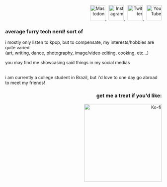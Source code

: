 <div align="right">
	<a rel="me" href="https://wetdry.world/@feliquisds">
	<picture>
        	<source media="(prefers-color-scheme: dark)" srcset="https://github.com/user-attachments/assets/95980100-c590-4d4e-8bdb-54307b05db31">
		<source media="(prefers-color-scheme: light)" srcset="https://github.com/user-attachments/assets/9e6de7a5-1bab-4b1c-a02b-f7dcf841676a">
        	<img alt="Mastodon" title="Mastodon" width="49">
    	</picture>
	</a>&nbsp;
	<a href="https://instagram.com/feliquisds">
	<picture>
        	<source media="(prefers-color-scheme: dark)" srcset="https://github.com/user-attachments/assets/82311be2-ce33-4092-8819-1235d2352665">
		<source media="(prefers-color-scheme: light)" srcset="https://github.com/user-attachments/assets/94623e2a-3482-4ced-84c0-1797c781975d">
        	<img alt="Instagram" title="Instagram" width="49">
    	</picture>
	</a>&nbsp;
 	<a href="https://twitter.com/feliquisds">
	<picture>
        	<source media="(prefers-color-scheme: dark)" srcset="https://github.com/user-attachments/assets/69882733-4c19-41c7-b1ff-06c1e36fe954">
		<source media="(prefers-color-scheme: dark)" srcset="https://github.com/user-attachments/assets/b5945e7f-d97a-4a7b-82aa-e720a01f90a1">
        	<img alt="Twitter" title="Twitter" width="49">
    	</picture>
	</a>&nbsp;
 	<a href="https://youtube.com/@feliquisds">
	<picture>
        	<source media="(prefers-color-scheme: dark)" srcset="https://github.com/user-attachments/assets/91a68dd4-94c8-4661-a25e-881f0cfb73d0">
		<source media="(prefers-color-scheme: dark)" srcset="https://github.com/user-attachments/assets/8ab4a2ae-2bad-41c3-9fe5-cf3524e5e33c">
        	<img alt="YouTube" title="YouTube" width="49">
    	</picture>
	</a>
</div>



### average furry tech nerd! sort of

i mostly only listen to kpop, but to compensate, my interests/hobbies are quite varied
<br>
(art, writing, dance, photography, image/video editing, cooking, etc...)

you may find me showcasing said things in my social medias

<br>
i am currently a college student in Brazil, but i'd love to one day go abroad to meet my friends!



<br>
<h3 align="right">
	get me a treat if you'd like:
</h3>
<div align="right">
	<a href="https://ko-fi.com/T6T5P733P"><img alt="Ko-fi" src="https://ko-fi.com/img/githubbutton_sm.svg" width="250"></a>
</div>
